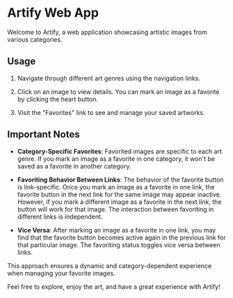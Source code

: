 # Artify Web App

Welcome to Artify, a web application showcasing artistic images from various categories.

## Usage

1. Navigate through different art genres using the navigation links.

2. Click on an image to view details. You can mark an image as a favorite by clicking the heart button.

3. Visit the "Favorites" link to see and manage your saved artworks.

## Important Notes

- **Category-Specific Favorites**: Favorited images are specific to each art genre. If you mark an image as a favorite in one category, it won't be saved as a favorite in another category.

- **Favoriting Behavior Between Links**: The behavior of the favorite button is link-specific. Once you mark an image as a favorite in one link, the favorite button in the next link for the same image may appear inactive. However, if you mark a different image as a favorite in the next link, the button will work for that image. The interaction between favoriting in different links is independent.

- **Vice Versa**: After marking an image as a favorite in one link, you may find that the favorite button becomes active again in the previous link for that particular image. The favoriting status toggles vice versa between links.

This approach ensures a dynamic and category-dependent experience when managing your favorite images.

Feel free to explore, enjoy the art, and have a great experience with Artify!
